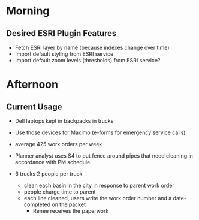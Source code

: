 
# Morning

## Desired ESRI Plugin Features

- Fetch ESRI layer by name (because indexes change over time)
- Import default styling from ESRI service
- Import default zoom levels (thresholds) from ESRI service?

# Afternoon

## Current Usage

- Dell laptops kept in backpacks in trucks
- Use those devices for Maximo (e-forms for emergency service calls)
- average 425 work orders per week

- Planner analyst uses S4 to put fence around pipes that need cleaning in accordance with PM schedule

- 6 trucks 2 people per truck
  - clean each basin in the city in response to parent work order
  - people charge time to parent
  - each line cleaned, users write the work order number and a date-completed on the packet
    - Renee receives the paperwork
